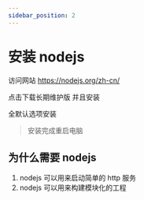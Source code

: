 ```yaml
---
sidebar_position: 2
---
```


# 安装 nodejs

访问网站 https://nodejs.org/zh-cn/

点击下载长期维护版 并且安装

全默认选项安装

> 安装完成重启电脑

## 为什么需要 nodejs
1. nodejs 可以用来启动简单的 http 服务
2. nodejs 可以用来构建模块化的工程
